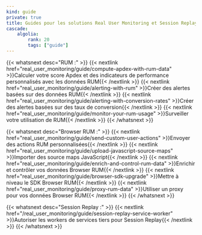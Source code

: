```yaml
---
kind: guide
private: true
title: Guides pour les solutions Real User Monitoring et Session Replay
cascade:
    algolia:
        rank: 20
        tags: ["guide"]
---
```


{{< whatsnext desc="RUM :" >}}
{{< nextlink href="real_user_monitoring/guide/compute-apdex-with-rum-data" >}}Calculer votre score Apdex et des indicateurs de performance personnalisés avec les données RUM{{< /nextlink >}}
{{< nextlink href="real_user_monitoring/guide/alerting-with-rum" >}}Créer des alertes basées sur des données RUM{{< /nextlink >}}
{{< nextlink href="real_user_monitoring/guide/alerting-with-conversion-rates" >}}Créer des alertes basées sur des taux de conversion{{< /nextlink >}}
{{< nextlink href="real_user_monitoring/guide/monitor-your-rum-usage" >}}Surveiller votre utilisation de RUM{{< /nextlink >}}
{{< /whatsnext >}}

{{< whatsnext desc="Browser RUM :" >}}
    {{< nextlink href="real_user_monitoring/guide/send-custom-user-actions" >}}Envoyer des actions RUM personnalisées{{< /nextlink >}}
    {{< nextlink href="real_user_monitoring/guide/upload-javascript-source-maps" >}}Importer des source maps JavaScript{{< /nextlink >}}
    {{< nextlink href="real_user_monitoring/guide/enrich-and-control-rum-data" >}}Enrichir et contrôler vos données Browser RUM{{< /nextlink >}}
    {{< nextlink href="real_user_monitoring/guide/browser-sdk-upgrade" >}}Mettre à niveau le SDK Browser RUM{{< /nextlink >}}
    {{< nextlink href="real_user_monitoring/guide/proxy-rum-data" >}}Utiliser un proxy pour vos données Browser RUM{{< /nextlink >}}
{{< /whatsnext >}}

{{< whatsnext desc="Session Replay :" >}}
{{< nextlink href="/real_user_monitoring/guide/session-replay-service-worker" >}}Autoriser les workers de services tiers pour Session Replay{{< /nextlink >}}
{{< /whatsnext >}}